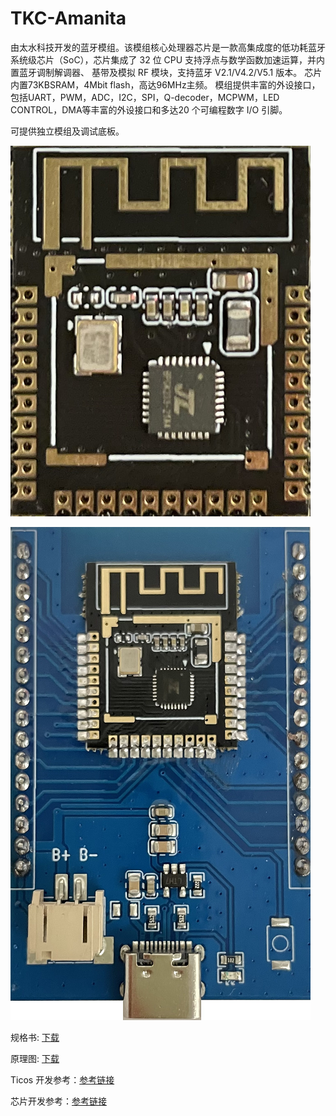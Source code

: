 # TKC-Amanita

由太水科技开发的蓝牙模组。该模组核心处理器芯片是一款高集成度的低功耗蓝牙系统级芯片（SoC），芯片集成了 32 位 CPU 支持浮点与数学函数加速运算，并内置蓝牙调制解调器、 基带及模拟 RF 模块，支持蓝牙 V2.1/V4.2/V5.1 版本。
芯片内置73KBSRAM，4Mbit flash，高达96MHz主频。
模组提供丰富的外设接口，包括UART，PWM，ADC，I2C，SPI，Q-decoder，MCPWM，LED CONTROL，DMA等丰富的外设接口和多达20 个可编程数字 I/O 引脚。

可提供独立模组及调试底板。

![模组](./Module.png)

![调试底板](./BaseBoard.png)

规格书: [下载](./TKC-Amanita_Spec.pdf)

原理图: [下载](./TKC-Amanita-1.0_SCH.pdf)

Ticos 开发参考：[参考链接](https://docs.ticos.cn)

芯片开发参考：[参考链接](https://github.com/Jieli-Tech/fw-AC63_BT_SDK)